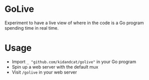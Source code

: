 # GoLive

Experiment to have a live view of where in the code is a Go program spending time in real time.

# Usage

- Import `_ "github.com/kidandcat/golive"` in your Go program
- Spin up a web server with the default mux
- Visit `/golive` in your web server